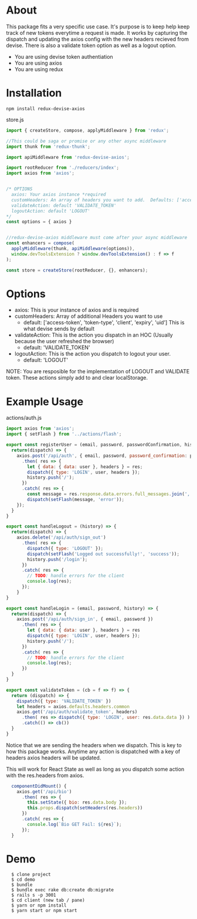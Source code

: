 # About

This package fits a very specific use case.  It's purpose is to keep help keep track of new tokens everytime a request is made.  It works by capturing the dispatch and updating the axios config with the new headers recieved from devise.  There is also a validate token option as well as a logout option.

 * You are using devise token authentiation
 * You are using axios
 * You are using redux
 
# Installation
```npm install redux-devise-axios```

store.js

```javascript
import { createStore, compose, applyMiddleware } from 'redux';

//This could be saga or promise or any other async middleware
import thunk from 'redux-thunk';

import apiMiddleware from 'redux-devise-axios';

import rootReducer from './reducers/index';
import axios from 'axios';


/* OPTIONS
  axios: Your axios instance *required
  customHeaders: An array of headers you want to add.  Defaults: ['access-token', 'token-type', 'client', 'expiry', 'uid']
  validateAction: default 'VALIDATE_TOKEN'
  logoutAction: default 'LOGOUT'
*/
const options = { axios }


//redux-devise-axios middleware must come after your async middleware
const enhancers = compose(
  applyMiddleware(thunk, apiMiddleware(options)),
  window.devToolsExtension ? window.devToolsExtension() : f => f
);

const store = createStore(rootReducer, {}, enhancers);
```


# Options
* axios: This is your instance of axios and is required
* customHeaders: Array of additional Headers you want to use 
  * default: ['access-token', 'token-type', 'client', 'expiry', 'uid'] This is what devise sends by default
* validateAction: This is the action you dispatch in an HOC (Usually because the user refreshed the browser)
  * default: 'VALIDATE_TOKEN'
* logoutAction: This is the action you dispatch to logout your user.
  * default: 'LOGOUT'

NOTE: You are resposible for the implementation of LOGOUT and VALIDATE token.  These actions simply add to and clear localStorage.

# Example Usage

actions/auth.js
```javascript
import axios from 'axios';
import { setFlash } from '../actions/flash';

export const registerUser = (email, password, passwordConfirmation, history) => {
  return(dispatch) => {
    axios.post('/api/auth', { email, password, password_confirmation: passwordConfirmation })
      .then( res => {
        let { data: { data: user }, headers } = res;
        dispatch({ type: 'LOGIN', user, headers });
        history.push('/');
      })
      .catch( res => {
        const message = res.response.data.errors.full_messages.join(',');
        dispatch(setFlash(message, 'error'));
    });
  }
}

export const handleLogout = (history) => {
  return(dispatch) => {
    axios.delete('/api/auth/sign_out')
      .then( res => {
        dispatch({ type: 'LOGOUT' });
        dispatch(setFlash('Logged out successfully!', 'success'));
        history.push('/login');
      })
      .catch( res => {
        // TODO: handle errors for the client
        console.log(res);
      });
    }
}

export const handleLogin = (email, password, history) => {
  return(dispatch) => {
    axios.post('/api/auth/sign_in', { email, password })
      .then( res => {
        let { data: { data: user }, headers } = res
        dispatch({ type: 'LOGIN', user, headers });
        history.push('/');
      })
      .catch( res => {
        // TODO: handle errors for the client
        console.log(res);
      })
  }
}

export const validateToken = (cb = f => f) => {
  return (dispatch) => {
    dispatch({ type: 'VALIDATE_TOKEN' })
    let headers = axios.defaults.headers.common
    axios.get('/api/auth/validate_token', headers)
      .then( res => dispatch({ type: 'LOGIN', user: res.data.data }) )
      .catch(() => cb())
  }
}
```
Notice that we are sending the headers when we dispatch.  This is key to how this package works.  Anytime any action is dispatched with a key of headers axios headers will be updated.

This will work for React State as well as long as you dispatch some action with the res.headers from axios.

```javascript
  componentDidMount() {
    axios.get('/api/bio')
      .then( res => {
        this.setState({ bio: res.data.body });
        this.props.dispatch(setHeaders(res.headers))
      })
      .catch( res => {
        console.log(`Bio GET Fail: ${res}`);
      });
  }
  ```
  
# Demo
  ```
    $ clone project
    $ cd demo
    $ bundle
    $ bundle exec rake db:create db:migrate
    $ rails s -p 3001
    $ cd client (new tab / pane)
    $ yarn or npm install
    $ yarn start or npm start
  ```
